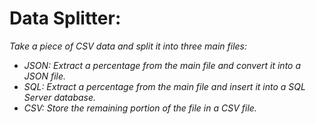 # Data Splitter:
<i>  Take a piece of CSV data and split it into three main files:<i>
* JSON: Extract a percentage from the main file and convert it into a JSON file.
* SQL: Extract a percentage from the main file and insert it into a SQL Server database.
* CSV: Store the remaining portion of the file in a CSV file.





